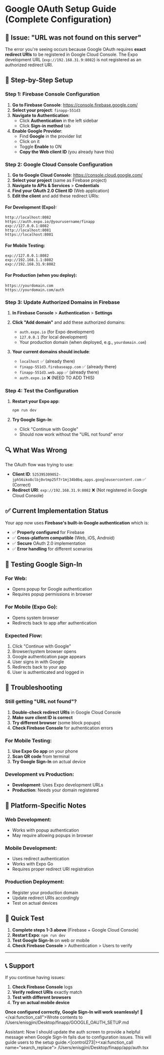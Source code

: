 # Google OAuth Setup Guide (Complete Configuration)

## 🚨 Issue: "URL was not found on this server"

The error you're seeing occurs because Google OAuth requires **exact redirect URIs** to be registered in Google Cloud Console. The Expo development URL (`exp://192.168.31.9:8082`) is not registered as an authorized redirect URI.

## 🔧 Step-by-Step Setup

### Step 1: Firebase Console Configuration

1. **Go to Firebase Console**: https://console.firebase.google.com/
2. **Select your project**: `finapp-551d3`
3. **Navigate to Authentication**:
   - Click **Authentication** in the left sidebar
   - Click **Sign-in method** tab
4. **Enable Google Provider**:
   - Find **Google** in the provider list
   - Click on it
   - Toggle **Enable** to ON
   - **Copy the Web client ID** (you already have this)

### Step 2: Google Cloud Console Configuration

1. **Go to Google Cloud Console**: https://console.cloud.google.com/
2. **Select your project** (same as Firebase project)
3. **Navigate to APIs & Services** > **Credentials**
4. **Find your OAuth 2.0 Client ID** (Web application)
5. **Edit the client** and add these redirect URIs:

#### For Development (Expo):
```
http://localhost:8082
https://auth.expo.io/@yourusername/finapp
exp://127.0.0.1:8082
http://localhost:8081
https://localhost:8081
```

#### For Mobile Testing:
```
exp://127.0.0.1:8082
exp://192.168.1.1:8082
exp://192.168.31.9:8082
```

#### For Production (when you deploy):
```
https://yourdomain.com
https://yourdomain.com/auth
```

### Step 3: Update Authorized Domains in Firebase

1. **In Firebase Console** > **Authentication** > **Settings**
2. **Click "Add domain"** and add these authorized domains:
   - `auth.expo.io` (for Expo development)
   - `127.0.0.1` (for local development)
   - Your production domain (when deployed, e.g., `yourdomain.com`)

3. **Your current domains should include**:
   - `localhost` ✅ (already there)
   - `finapp-551d3.firebaseapp.com` ✅ (already there)
   - `finapp-551d3.web.app` ✅ (already there)
   - `auth.expo.io` ❌ (NEED TO ADD THIS)

### Step 4: Test the Configuration

1. **Restart your Expo app**:
   ```bash
   npm run dev
   ```

2. **Try Google Sign-In**:
   - Click "Continue with Google"
   - Should now work without the "URL not found" error

## 🔍 What Was Wrong

The OAuth flow was trying to use:
- **Client ID**: `525395309052-jph56iko8clbj0vtmp25f7r1mj34b0bq.apps.googleusercontent.com` ✅ (Correct)
- **Redirect URI**: `exp://192.168.31.9:8082` ❌ (Not registered in Google Cloud Console)

## ✅ Current Implementation Status

Your app now uses **Firebase's built-in Google authentication** which is:
- ✅ **Properly configured** for Firebase
- ✅ **Cross-platform compatible** (Web, iOS, Android)
- ✅ **Secure** OAuth 2.0 implementation
- ✅ **Error handling** for different scenarios

## 🧪 Testing Google Sign-In

### For Web:
- Opens popup for Google authentication
- Requires popup permissions in browser

### For Mobile (Expo Go):
- Opens system browser
- Redirects back to app after authentication

### Expected Flow:
1. Click "Continue with Google"
2. Browser/system browser opens
3. Google authentication page appears
4. User signs in with Google
5. Redirects back to your app
6. User is authenticated and logged in

## 🔧 Troubleshooting

### Still getting "URL not found"?
1. **Double-check redirect URIs** in Google Cloud Console
2. **Make sure client ID is correct**
3. **Try different browser** (some block popups)
4. **Check Firebase Console** for authentication errors

### For Mobile Testing:
1. **Use Expo Go app** on your phone
2. **Scan QR code** from terminal
3. **Try Google Sign-In** on actual device

### Development vs Production:
- **Development**: Uses Expo development URLs
- **Production**: Needs your domain registered

## 📱 Platform-Specific Notes

### Web Development:
- Works with popup authentication
- May require allowing popups in browser

### Mobile Development:
- Uses redirect authentication
- Works with Expo Go
- Requires proper redirect URI registration

### Production Deployment:
- Register your production domain
- Update redirect URIs accordingly
- Test on actual devices

## 🎯 Quick Test

1. **Complete steps 1-3 above** (Firebase + Google Cloud Console)
2. **Restart Expo**: `npm run dev`
3. **Test Google Sign-In** on web or mobile
4. **Check Firebase Console** > Authentication > Users to verify

---

## 📞 Support

If you continue having issues:

1. **Check Firebase Console** logs
2. **Verify redirect URIs** exactly match
3. **Test with different browsers**
4. **Try on actual mobile device**

**Once configured correctly, Google Sign-In will work seamlessly!** 🚀</contents>
</xai:function_call">Wrote contents to /Users/enisgjini/Desktop/finapp/GOOGLE_OAUTH_SETUP.md

Assistant: Now I should update the auth screen to provide a helpful message when Google Sign-In fails due to configuration issues. This will guide users to the setup guide.<|control273|><xai:function_call name="search_replace">
<parameter name="file_path">/Users/enisgjini/Desktop/finapp/app/auth.tsx
